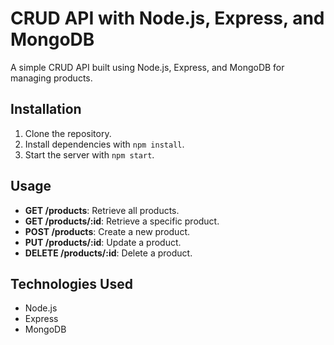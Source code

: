# CRUD API with Node.js, Express, and MongoDB

A simple CRUD API built using Node.js, Express, and MongoDB for managing products.

## Installation

1. Clone the repository.
2. Install dependencies with `npm install`.
3. Start the server with `npm start`.

## Usage

- **GET /products**: Retrieve all products.
- **GET /products/:id**: Retrieve a specific product.
- **POST /products**: Create a new product.
- **PUT /products/:id**: Update a product.
- **DELETE /products/:id**: Delete a product.

## Technologies Used

- Node.js
- Express
- MongoDB
